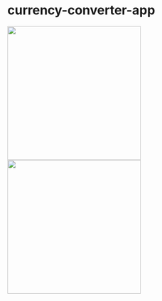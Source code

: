 # currency-converter-app

<img width="300" src="https://imgur.com/l6CoLTE.png">
<img width="300" src="https://imgur.com/DVnopZI.png">

